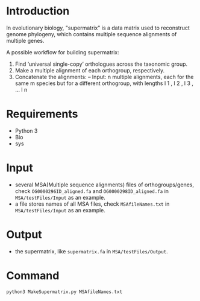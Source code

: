 # Introduction
In evolutionary biology, "supermatrix" is a data matrix used to reconstruct genome phylogeny, which contains multiple sequence alignments of multiple genes. 

A possible workflow for building supermatrix:

 1. Find ‘universal single-copy’ orthologues across the taxonomic group.
 2. Make a multiple alignment of each orthogroup, respectively.
 3. Concatenate the alignments:
  – Input: n multiple alignments, each for the same m species but for a different orthogroup, with lengths l 1 , l 2 , l 3 , … l n

 
# Requirements
 - Python 3
 - Bio
 - sys
# Input
 - several MSA(Multiple sequence alignments) files of orthogroups/genes, check `OG0000296ID_aligned.fa` and `OG0000298ID_aligned.fa` in `MSA/testFiles/Input` as an example.
- a file stores names of all MSA files, check `MSAfileNames.txt` in `MSA/testFiles/Input` as an example.
# Output
 - the supermatrix, like `supermatrix.fa` in `MSA/testFiles/Output`.
# Command
```python
python3 MakeSupermatrix.py MSAfileNames.txt
```
<!--stackedit_data:
eyJoaXN0b3J5IjpbLTE1NTc1NTc2ODksLTQ2NDU3NTA1MiwtMT
EyODQ4ODQ0Ml19
-->